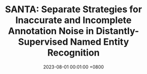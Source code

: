 ---
title:          "SANTA: Separate Strategies for Inaccurate and Incomplete Annotation Noise in Distantly-Supervised Named Entity Recognition"
date:           2023-08-01 00:01:00 +0800
selected:       true
pub:            "ACL"
pub_date:       "2023"


cover:          assets/images/covers/santa.png
authors:
  - Shuzheng Si
  - Zefan Cai
  - Shuang Zeng
  - Guoqiang Feng
  - Jiaxing Lin
  - Baobao Chang
links:
  Paper: https://arxiv.org/pdf/2305.04076
  Code: https://github.com/S1s-Z/SANTA
---